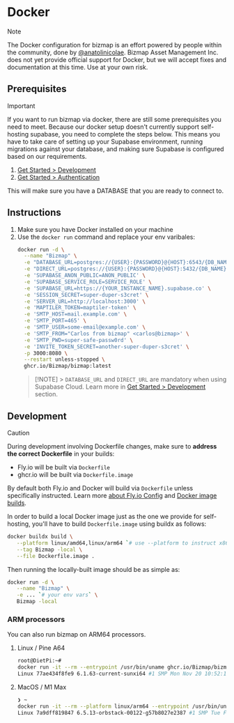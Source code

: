 # Docker

> [!NOTE]
> The Docker configuration for bizmap is an effort powered by people within the community, done by [@anatolinicolae](https://github.com/anatolinicolae). Bizmap Asset Management Inc. does not yet provide official support for Docker, but we will accept fixes and documentation at this time. Use at your own risk.

## Prerequisites

> [!IMPORTANT]
> If you want to run bizmap via docker, there are still some prerequisites you need to meet. Because our docker setup doesn't currently support self-hosting supabase, you need to complete the steps below. This means you have to take care of setting up your Supabase environment, running migrations against your database, and making sure Supabase is configured based on our requirements.

1. [Get Started > Development](./get-started.md#development)
2. [Get Started > Authentication](./get-started.md#authentication)

This will make sure you have a DATABASE that you are ready to connect to.

## Instructions

1. Make sure you have Docker installed on your machine
2. Use the `docker run` command and replace your env varibales:
   ```sh
   docker run -d \
     --name "Bizmap" \
     -e "DATABASE_URL=postgres://{USER}:{PASSWORD}@{HOST}:6543/{DB_NAME}?pgbouncer=true" \
     -e "DIRECT_URL=postgres://{USER}:{PASSWORD}@{HOST}:5432/{DB_NAME}" \
     -e 'SUPABASE_ANON_PUBLIC=ANON_PUBLIC' \
     -e 'SUPABASE_SERVICE_ROLE=SERVICE_ROLE' \
     -e 'SUPABASE_URL=https://{YOUR_INSTANCE_NAME}.supabase.co' \
     -e 'SESSION_SECRET=super-duper-s3cret' \
     -e 'SERVER_URL=http://localhost:3000' \
     -e 'MAPTILER_TOKEN=maptiler-token' \
     -e 'SMTP_HOST=mail.example.com' \
     -e 'SMTP_PORT=465' \
     -e 'SMTP_USER=some-email@example.com' \
     -e 'SMTP_FROM="Carlos from bizmap" <carlos@bizmap>' \
     -e 'SMTP_PWD=super-safe-passw0rd' \
     -e 'INVITE_TOKEN_SECRET=another-super-duper-s3cret' \
     -p 3000:8080 \
     --restart unless-stopped \
     ghcr.io/Bizmap/bizmap:latest
   ```
   > [!NOTE] > `DATABASE_URL` and `DIRECT_URL` are mandatory when using Supabase Cloud. Learn more in [Get Started > Development](./get-started.md#development) section.

## Development

> [!CAUTION]
> During development involving Dockerfile changes, make sure to **address the correct Dockerfile** in your builds:
>
> - Fly.io will be built via `Dockerfile`
> - ghcr.io will be built via `Dockerfile.image`

By default both Fly.io and Docker will build via `Dockerfile` unless specifically instructed. Learn more [about Fly.io Config](https://fly.io/docs/reference/configuration/#specify-a-dockerfile) and [Docker image builds](https://docs.docker.com/reference/cli/docker/image/build/#file).

In order to build a local Docker image just as the one we provide for self-hosting, you'll have to build `Dockerfile.image` using buildx as follows:

```sh
docker buildx build \
   --platform linux/amd64,linux/arm64 `# use --platform to instruct x86 and ARM build` \
   --tag Bizmap -local \
   --file Dockerfile.image .
```

Then running the locally-built image should be as simple as:

```sh
docker run -d \
   --name "Bizmap" \
   -e ... `# your env vars` \
   Bizmap -local
```

### ARM processors

You can also run bizmap on ARM64 processors.

1. Linux / Pine A64

   ```sh
   root@DietPi:~#
   docker run -it --rm --entrypoint /usr/bin/uname ghcr.io/Bizmap/bizmap:latest -a
   Linux 77ae434f8fe9 6.1.63-current-sunxi64 #1 SMP Mon Nov 20 10:52:19 UTC 2023 aarch64 GNU/Linux
   ```

2. MacOS / M1 Max
   ```sh
   ❯ ~
   docker run -it --rm --platform linux/arm64 --entrypoint /usr/bin/uname ghcr.io/Bizmap/bizmap:latest -a
   Linux 7a9dff819847 6.5.13-orbstack-00122-g57b8027e2387 #1 SMP Tue Feb  6 07:48:26 UTC 2024 aarch64 GNU/Linux
   ```
